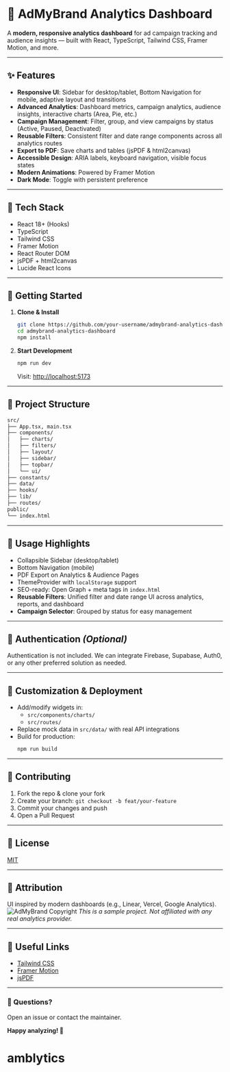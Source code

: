 # 🚀 AdMyBrand Analytics Dashboard

A **modern, responsive analytics dashboard** for ad campaign tracking and audience insights — built with React, TypeScript, Tailwind CSS, Framer Motion, and more.



---

## ✨ Features

- **Responsive UI**: Sidebar for desktop/tablet, Bottom Navigation for mobile, adaptive layout and transitions
- **Advanced Analytics**: Dashboard metrics, campaign analytics, audience insights, interactive charts (Area, Pie, etc.)
- **Campaign Management**: Filter, group, and view campaigns by status (Active, Paused, Deactivated)
- **Reusable Filters**: Consistent filter and date range components across all analytics routes
- **Export to PDF**: Save charts and tables (jsPDF & html2canvas)
- **Accessible Design**: ARIA labels, keyboard navigation, visible focus states
- **Modern Animations**: Powered by Framer Motion
- **Dark Mode**: Toggle with persistent preference

---

## 🚠 Tech Stack

- React 18+ (Hooks)
- TypeScript
- Tailwind CSS
- Framer Motion
- React Router DOM
- jsPDF + html2canvas
- Lucide React Icons

---

## 🚀 Getting Started

1. **Clone & Install**
   ```bash
   git clone https://github.com/your-username/admybrand-analytics-dashboard.git
   cd admybrand-analytics-dashboard
   npm install
   ```
2. **Start Development**
   ```bash
   npm run dev
   ```
   Visit: [http://localhost:5173](http://localhost:5173)

---

## 📁 Project Structure

```bash
src/
├── App.tsx, main.tsx
├── components/
│   ├── charts/
│   ├── filters/
│   ├── layout/
│   ├── sidebar/
│   ├── topbar/
│   └── ui/
├── constants/
├── data/
├── hooks/
├── lib/
├── routes/
public/
└── index.html
```

---

## 🧾 Usage Highlights

- Collapsible Sidebar (desktop/tablet)
- Bottom Navigation (mobile)
- PDF Export on Analytics & Audience Pages
- ThemeProvider with `localStorage` support
- SEO-ready: Open Graph + meta tags in `index.html`
- **Reusable Filters**: Unified filter and date range UI across analytics, reports, and dashboard
- **Campaign Selector**: Grouped by status for easy management

---

## 🔐 Authentication _(Optional)_

Authentication is not included. We can integrate Firebase, Supabase, Auth0, or any other preferred solution as needed.

---

## 🔧 Customization & Deployment

- Add/modify widgets in:
  - `src/components/charts/`
  - `src/routes/`
- Replace mock data in `src/data/` with real API integrations
- Build for production:
  ```bash
  npm run build
  ```

---

## 🤝 Contributing

1. Fork the repo & clone your fork
2. Create your branch: `git checkout -b feat/your-feature`
3. Commit your changes and push
4. Open a Pull Request

---

## 📄 License

[MIT](LICENSE)

---

## 📢 Attribution

UI inspired by modern dashboards (e.g., Linear, Vercel, Google Analytics).
<img src="https://img.shields.io/badge/©-AdMyBrand-blue" alt="AdMyBrand Copyright" />
_This is a sample project. Not affiliated with any real analytics provider._

---

## 🔗 Useful Links

- [Tailwind CSS](https://tailwindcss.com/)
- [Framer Motion](https://www.framer.com/motion/)
- [jsPDF](https://github.com/parallax/jsPDF)

---

### 🙋 Questions?

Open an issue or contact the maintainer.

**Happy analyzing! 🚀**
# amblytics
